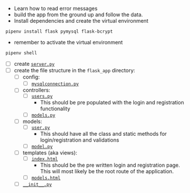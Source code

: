 - Learn how to read error messages
- build the app from the ground up and follow the data.
- Install dependencies and create the virtual environment

```
pipenv install flask pymysql flask-bcrypt
```

- remember to activate the virtual environment

```
pipenv shell
```

- [ ] create [`server.py`](server.py)
- [ ] create the file structure in the `flask_app` directory:
  - [ ] config:
    - [ ] [`mysqlconnection.py`](flask_app/config/mysqlconnection.py)
  - [ ] controllers: 
    - [ ] [`users.py`](flask_app/controllers/users.py)
      - This should be pre populated with the login and registration functionality
    - [ ] [`models.py`](flask_app/controllers/users.py)
  - [ ] models:
    - [ ] [`user.py`](flask_app/models/user.py)
      - This should have all the class and static methods for login/registration and validations
    - [ ] [`model.py`](flask_app/models/model.py)
  - [ ] templates (aka views):
    - [ ] [`index.html`](flask_app/templates/index.html)
      - This should be the pre written login and registration page. This will most likely be the root route of the application.
    - [ ] [`models.html`](flask_app/templates/models.html)
  - [ ] [`__init__.py`](flask_app/__init__.py)